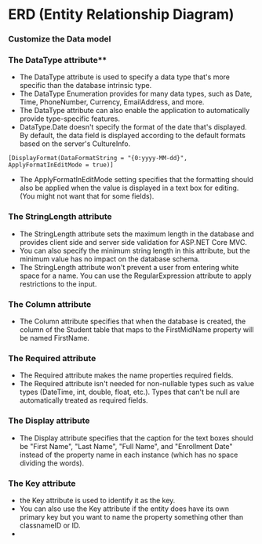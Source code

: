 # ERD (Entity Relationship Diagram)
### Customize the Data model
### The DataType attribute**
- The DataType attribute is used to specify a data type that's more specific than the database intrinsic type.
- The DataType Enumeration provides for many data types, such as Date, Time, PhoneNumber, Currency, EmailAddress, and more.
- The DataType attribute can also enable the application to automatically provide type-specific features.
- DataType.Date doesn't specify the format of the date that's displayed. By default, the data field is displayed according to the default formats based on the server's CultureInfo.

```
[DisplayFormat(DataFormatString = "{0:yyyy-MM-dd}", ApplyFormatInEditMode = true)]
```
- The ApplyFormatInEditMode setting specifies that the formatting should also be applied when the value is displayed in a text box for editing. (You might not want that for some fields).

### The StringLength attribute
- The StringLength attribute sets the maximum length in the database and provides client side and server side validation for ASP.NET Core MVC. 
- You can also specify the minimum string length in this attribute, but the minimum value has no impact on the database schema.
- The StringLength attribute won't prevent a user from entering white space for a name. You can use the RegularExpression attribute to apply restrictions to the input.

### The Column attribute
- The Column attribute specifies that when the database is created, the column of the Student table that maps to the FirstMidName property will be named FirstName.
### The Required attribute
- The Required attribute makes the name properties required fields.
- The Required attribute isn't needed for non-nullable types such as value types (DateTime, int, double, float, etc.). Types that can't be null are automatically treated as required fields.

### The Display attribute
- The Display attribute specifies that the caption for the text boxes should be "First Name", "Last Name", "Full Name", and "Enrollment Date" instead of the property name in each instance (which has no space dividing the words).

### The Key attribute
-  the Key attribute is used to identify it as the key.
-  You can also use the Key attribute if the entity does have its own primary key but you want to name the property something other than classnameID or ID.
-  
